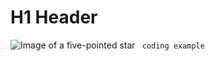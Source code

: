 # H1 Header
![Image of a five-pointed star](https://commons.wikimedia.org/wiki/File:Five-pointed_star.svg)
``` coding example```

